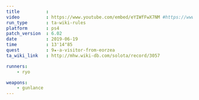 ```yaml
---
title          :
video          : https://www.youtube.com/embed/eYIWfFwX7NM #https://www.youtube.com/watch?v=eYIWfFwX7NM
run_type       : ta-wiki-rules
platform       : ps4
patch_version  : 6.02
date           : 2019-06-19
time           : 13'14"85
quest          : 9★-a-visitor-from-eorzea
ta_wiki_link   : http://mhw.wiki-db.com/solota/record/3057

runners:
    - ryo

weapons:
    - gunlance
---
```

